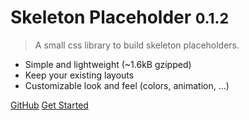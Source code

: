 
# Skeleton Placeholder <small>0.1.2</small>

> A small css library to build skeleton placeholders.

- Simple and lightweight (~1.6kB gzipped)
- Keep your existing layouts
- Customizable look and feel (colors, animation, ...)

[GitHub](https://github.com/ToxicJojo/SkeletonPlaceholder/)
[Get Started](#intro)
